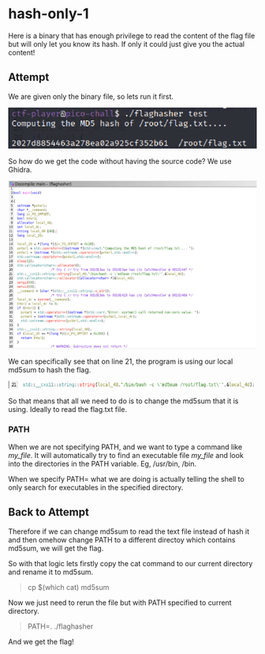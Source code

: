 # hash-only-1

Here is a binary that has enough privilege to read the content of the flag file but will only let you know its hash. If only it could just give you the actual content!

## Attempt

We are given only the binary file, so lets run it first.

![pic1](pics/pic1.png)

So how do we get the code without having the source code? We use Ghidra.

![pic2](pics/pic2.png)

We can specifically see that on line 21, the program is using our local md5sum to hash the flag.

![pic3](pics/pic3.png)

So that means that all we need to do is to change the md5sum that it is using. Ideally to read the flag.txt file.

### PATH

When we are not specifying PATH, and we want to type a command like _my_file_. It will automatically try to find an executable file _my_file_ and look into the directories in the PATH variable. Eg, /usr/bin, /bin. 

When we specify PATH= what we are doing is actually telling the shell to only search for executables in the specified directory.

## Back to Attempt

Therefore if we can change md5sum to read the text file instead of hash it and then omehow change PATH to a different directoy which contains md5sum, we will get the flag.

So with that logic lets firstly copy the cat command to our current directory and rename it to md5sum.

> cp $(which cat) md5sum

Now we just need to rerun the file but with PATH specified to current directory.

> PATH=. ./flaghasher

And we get the flag!